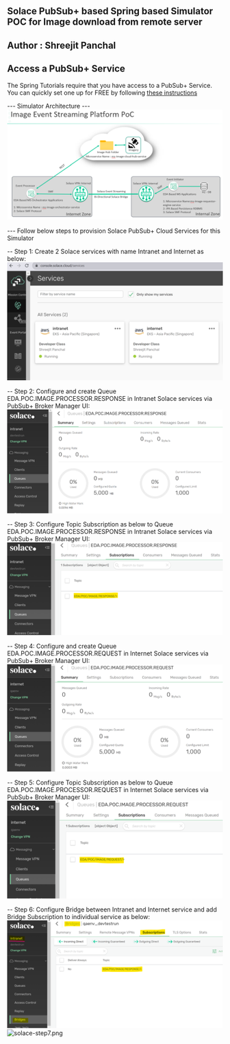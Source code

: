## Solace PubSub+ based Spring based Simulator POC for Image download from remote server

## Author : Shreejit Panchal

## Access a PubSub+ Service
The Spring Tutorials require that you have access to a PubSub+ Service. You can quickly set one up for FREE by following [these instructions](https://solace.com/try-it-now/)

--- Simulator Architecture ---
![Overall-Architecture.png](resources/Overall-Architecture.png)

--- Follow below steps to provision Solace PubSub+ Cloud Services for this Simulator

-- Step 1: Create 2 Solace services with name Intranet and Internet as below:
![solace-step1.png](resources/solace-step1.png)

-- Step 2: Configure and create Queue EDA.POC.IMAGE.PROCESSOR.RESPONSE in Intranet Solace services via PubSub+ Broker Manager UI:
![solace-step2.png](resources/solace-step2.png)

-- Step 3: Configure Topic Subscription as below to Queue EDA.POC.IMAGE.PROCESSOR.RESPONSE in Intranet Solace services via PubSub+ Broker Manager UI:
![solace-step3.png](resources/solace-step3.png)

-- Step 4: Configure and create Queue EDA.POC.IMAGE.PROCESSOR.REQUEST in Internet Solace services via PubSub+ Broker Manager UI:
![solace-step4.png](resources/solace-step4.png)

-- Step 5: Configure Topic Subscription as below to Queue EDA.POC.IMAGE.PROCESSOR.REQUEST in Internet Solace services via PubSub+ Broker Manager UI:
![solace-step5.png](resources/solace-step5.png)

-- Step 6: Configure Bridge between Intranet and Internet service and add Bridge Subscription to individual service as below:
![solace-step6.png](resources/solace-step6.png)
![solace-step7.png](resources/solace-step7png)